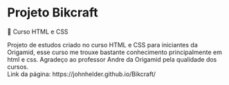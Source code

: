 # Projeto Bikcraft
👋 Curso HTML e CSS
<div>
Projeto de estudos criado no curso HTML e CSS para iniciantes da Origamid, esse curso me trouxe bastante conhecimento principalmente em html e css. Agradeço ao professor Andre da Origamid pela qualidade dos cursos.   
</div>
<div>
Link da página: https://johnhelder.github.io/Bikcraft/  
</div>
